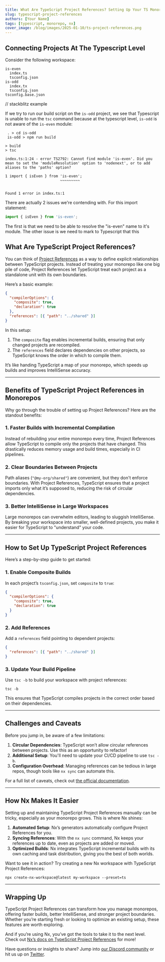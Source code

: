 ```yaml
---
title: What Are TypeScript Project References? Setting Up Your TS Monorepo the Right Way
slug: typescript-project-references
authors: [Your Name]
tags: [typescript, monorepo, nx]
cover_image: /blog/images/2025-01-10/ts-project-references.png
---
```


## Connecting Projects At The Typescript Level

Consider the following workspace:

```filesysten
is-even
  index.ts
  tsconfig.json
is-odd
  index.tx
  tsconfig.json
tsconfig.base.json
```

// stackblitz example

If we try to run our build script on the `is-odd` project, we see that Typescript is unable to run the `tsc` command because at the typescript level, `is-odd` is not aware of the `is-even` module:

```shell
 . > cd is-odd
 is-odd > npm run build

> build
> tsc

index.ts:1:24 - error TS2792: Cannot find module 'is-even'. Did you mean to set the 'moduleResolution' option to 'nodenext', or to add aliases to the 'paths' option?

1 import { isEven } from 'is-even';
                         ~~~~~~~~~


Found 1 error in index.ts:1

```

There are actually 2 issues we're contending with. For this import statement:

```typescript
import { isEven } from 'is-even';
```

The first is that we need to be able to resolve the "is-even" name to it's module. The other issue is we need to mark to Typescript that this

## What Are TypeScript Project References?

You can think of [Project References]() as a way to define explicit relationships between TypeScript projects. Instead of treating your monorepo like one big pile of code, Project References let TypeScript treat each project as a standalone unit with its own boundaries.

Here’s a basic example:

```json
{
  "compilerOptions": {
    "composite": true,
    "declaration": true
  },
  "references": [{ "path": "../shared" }]
}
```

In this setup:

1. The `composite` flag enables incremental builds, ensuring that only changed projects are recompiled.
2. The `references` field declares dependencies on other projects, so TypeScript knows the order in which to compile them.

It’s like handing TypeScript a map of your monorepo, which speeds up builds and improves IntelliSense accuracy.

---

## Benefits of TypeScript Project References in Monorepos

Why go through the trouble of setting up Project References? Here are the standout benefits:

### 1. **Faster Builds with Incremental Compilation**

Instead of rebuilding your entire monorepo every time, Project References allow TypeScript to compile only the projects that have changed. This drastically reduces memory usage and build times, especially in CI pipelines.

### 2. **Clear Boundaries Between Projects**

Path aliases (`"@my-org/shared"`) are convenient, but they don't enforce boundaries. With Project References, TypeScript ensures that a project imports only what it’s supposed to, reducing the risk of circular dependencies.

### 3. **Better IntelliSense in Large Workspaces**

Large monorepos can overwhelm editors, leading to sluggish IntelliSense. By breaking your workspace into smaller, well-defined projects, you make it easier for TypeScript to "understand" your code.

---

## How to Set Up TypeScript Project References

Here’s a step-by-step guide to get started:

### 1. **Enable Composite Builds**

In each project’s `tsconfig.json`, set `composite` to `true`:

```json
{
  "compilerOptions": {
    "composite": true,
    "declaration": true
  }
}
```

### 2. **Add References**

Add a `references` field pointing to dependent projects:

```json
{
  "references": [{ "path": "../shared" }]
}
```

### 3. **Update Your Build Pipeline**

Use `tsc -b` to build your workspace with project references:

```shell
tsc -b
```

This ensures that TypeScript compiles projects in the correct order based on their dependencies.

---

## Challenges and Caveats

Before you jump in, be aware of a few limitations:

1. **Circular Dependencies**: TypeScript won’t allow circular references between projects. Use this as an opportunity to refactor!
2. **Additional Setup**: You'll need to update your CI/CD pipeline to use `tsc -b`.
3. **Configuration Overhead**: Managing references can be tedious in large repos, though tools like `nx sync` can automate this.

For a full list of caveats, check out [the official documentation](https://www.typescriptlang.org/docs/handbook/project-references.html#caveats-for-project-references).

---

## How Nx Makes It Easier

Setting up and maintaining TypeScript Project References manually can be tricky, especially as your monorepo grows. This is where Nx shines:

1. **Automated Setup**: Nx’s generators automatically configure Project References for you.
2. **Syncing References**: With the `nx sync` command, Nx keeps your references up to date, even as projects are added or moved.
3. **Optimized Builds**: Nx integrates TypeScript incremental builds with its own caching and task distribution, giving you the best of both worlds.

Want to see it in action? Try creating a new Nx workspace with TypeScript Project References:

```shell
npx create-nx-workspace@latest my-workspace --preset=ts
```

---

## Wrapping Up

TypeScript Project References can transform how you manage monorepos, offering faster builds, better IntelliSense, and stronger project boundaries. Whether you’re starting fresh or looking to optimize an existing setup, these features are worth exploring.

And if you’re using Nx, you’ve got the tools to take it to the next level. Check out [Nx’s docs on TypeScript Project References](https://nx.dev/nx-api/js/documents/typescript-project-references) for more!

Have questions or insights to share? Jump into [our Discord community](https://go.nx.dev/community) or hit us up on [Twitter](https://twitter.com/nxdevtools).
